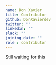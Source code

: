 ```yaml
---
name: Don Xavier
title: Contributor
github: DonXavierdev
twitter: ""
linkedin: ""
slack: ""
joining_date: ""
role : contributor
---
```


Still waiting for this
